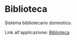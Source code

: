 # Biblioteca
Sistema bibliotecario domestico.

Link all'applicazione: [Biblioteca](https://biblio.pythonanywhere.com/)
